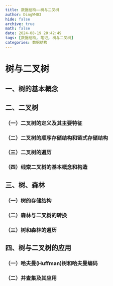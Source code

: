 ```yaml
---
title: 数据结构——树与二叉树
author: DingWH03
hide: false
archive: true
math: false
date: 2024-08-19 20:42:49
tags: [数据结构, 笔记, 树与二叉树]
categories: 数据结构
---
```

# 树与二叉树

## 一、树的基本概念

## 二、二叉树

### （一）二叉树的定义及其主要特征

### （二）二叉树的顺序存储结构和链式存储结构

### （三）二叉树的遍历

### （四）线索二叉树的基本概念和构造

## 三、树、森林

### （一）树的存储结构

### （二）森林与二叉树的转换

### （三）树和森林的遍历

## 四、树与二叉树的应用

### （一）哈夫曼(Huffman)树和哈夫曼编码

### （二）并查集及其应用